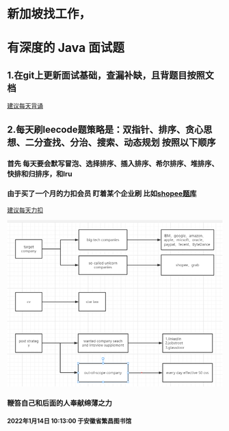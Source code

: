 # 新加坡找工作，
# 有深度的 Java 面试题
## 1.在git上更新面试基础，查漏补缺，且背题目按照文档
[建议每天背诵](https://github.com/wuzhongzhi/person/blob/63dec48889d8760c314597646c037ed4c3aed912/%E6%89%93%E5%8D%B0.doc)
## 2.每天刷leecode题策略是：双指针、排序、贪心思想、二分查找、分治、搜索、动态规划 按照以下顺序
 ### 首先 每天要会默写冒泡、选择排序、插入排序、希尔排序、堆排序、快排和归排序，和lru
 ### 由于买了一个月的力扣会员 盯着某个企业刷 比如[shopee题库](https://leetcode-cn.com/company/shopee/problemset/)
[建议每天力扣](https://github.com/CyC2018/CS-Notes/blob/456ff183d550baba9f1f5f54a3f736a5089f1cb2/notes/Leetcode%20%E9%A2%98%E8%A7%A3%20-%20%E7%9B%AE%E5%BD%95.md)

![image](https://github.com/wuzhongzhi/person/blob/9ee9090a0ed75892087ec53f4e73341db4db18a7/images/strategy.png)


### 鞭笞自己和后面的人奉献绵薄之力 
#### 2022年1月14日 10:13:00 于安徽省繁昌图书馆
